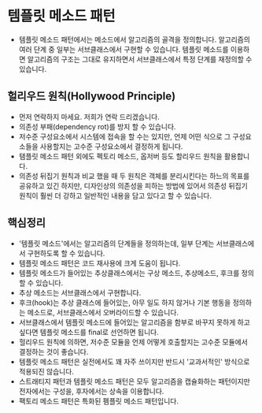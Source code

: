 # 템플릿 메소드 패턴
- 템플릿 메소드 패턴에서는 메소드에서 알고리즘의 골격을 정의합니다. 알고리즘의 여러 단계 중 일부는 서브클래스에서 구현할 수 있습니다. 템플릿 메소드를 이용하면 알고리즘의 구조는 그대로 유지하면서 서브클래스에서 특정 단계를 재정의할 수 있습니다.

## 헐리우드 원칙(Hollywood Principle)
- 먼저 연락하지 마세요. 저희가 연락 드리겠습니다.
- 의존성 부패(dependency rot)를 방지 할 수 있습니다.
- 저수준 구성요소에서 시스템에 접속을 할 수는 있지만, 언제 어떤 식으로 그 구성요소들을 사용할지는 고수준 구성요소에서 결정하게 됩니다.
- 탬플릿 메소드 패턴 외에도 펙토리 메소드, 옵저버 등도 할리우드 원칙을 활용합니다.
- 의존성 뒤집기 원칙과 비교 했을 때 두 원칙은 객체를 분리시킨다는 하느의 목표를 공유하고 있긴 하지만, 디자인상의 의존성을 피하는 방법에 있어서 의존성 뒤집기 원칙이 훨씬 더 강하고 일반적인 내용을 담고 있다고 할 수 있습니다.

## 핵심정리
- '템플릿 메소드'에서는 알고리즘의 단계들을 정의하는데, 일부 단계는 서브클래스에서 구현하도록 할 수 있습니다.
- 템플릿 메소드 패턴은 코드 재사용에 크게 도움이 됩니다.
- 템플릿 메소드가 들어있는 추상클래스에서는 구상 메소드, 추상메소드, 후크를 정의할 수 있습니다.
- 추상 메소드는 서브클래스에서 구현합니다.
- 후크(hook)는 추상 클래스에 들어있는, 아무 일도 하지 않거나 기본 행동을 정의하는 메소드로, 서브클래스에서 오버라이드할 수 있습니다.
- 서브클래스에서 템플릿 메소드에 들어있는 알고리즘을 함부로 바꾸지 못하게 하고 싶다면 템플릿 메소드를 final로 선언하면 됩니다.
- 헐리우드 원칙에 의하면, 저수준 모듈을 언제 어떻게 호출할지는 고수준 모듈에서 결정하는 것이 좋습니다.
- 템플릿 메소드 패턴은 실전에서도 꽤 자주 쓰이지만 반드시 '교과서적인' 방식으로 적용되진 않습니다.
- 스트래티지 패턴과 템플릿 메소드 패턴은 모두 알고리즘을 캡슐화하는 패턴이지만 전자에서는 구성을, 후자에서는 상속을 이용합니다.
- 팩토리 메소드 패턴은 특화된 펨플릿 메소드 패턴입니다.
